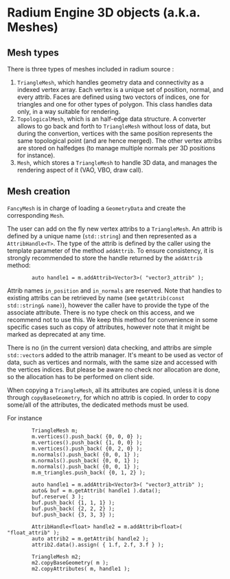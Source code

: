 # Radium Engine 3D objects (a.k.a. Meshes)

## Mesh types
There is three types of meshes included in radium source :
1. `TriangleMesh`, which handles geometry data and connectivity as a indexed vertex array. 
Each vertex is a unique set of position, normal, and every attrib.
Faces are defined using two vectors of indices, one for triangles and one for other types of polygon.
This class handles data only, in a way suitable for rendering.
2. `TopologicalMesh`, which is an half-edge data structure. A converter allows to go back and forth to `TriangleMesh` without loss of data, but during the convertion, vertices with the same position represents the same topological point (and are hence merged). The other vertex attribs are stored on halfedges (to manage multiple normals per 3D positions for instance).
3. `Mesh`, which stores a `TriangleMesh` to handle 3D data, and manages the rendering aspect of it (VAO, VBO, draw call).


## Mesh creation
`FancyMesh` is in charge of loading a `GeometryData` and create the corresponding `Mesh`.

The user can add on the fly new vertex attribs to a `TriangleMesh`.
An attrib is defined by a unique name (`std::string`) and then represented as a `AttribHandle<T>`.
The type of the attrib is defined by the caller using the template parameter of the method `addAttrib`.
To ensure consistency, it is strongly recommended to store the handle returned by the `addAttrib` method:
```
        auto handle1 = m.addAttrib<Vector3>( "vector3_attrib" );
```
Attrib names `in_position` and `in_normals` are reserved.
Note that handles to existing attribs can be retrieved by name (see `getAttrib(const std::string& name)`), however the caller have to provide the type of the associate attribute. 
There is no type check on this access, and we recommend not to use this. We keep this method for convenience in some specific cases such as copy of attributes, however note that it might be marked as deprecated at any time.

There is no (in the current version) data checking, and attribs are simple `std::vector`s added to the attrib manager. It's meant to be used as vector of data, such as vertices and normals, with the same size and accessed with the vertices indices. But please be aware no check nor allocation are done, so the allocation has to be performed on client side.

When copying a `TriangleMesh`, all its attributes are copied, unless it is done through `copyBaseGeometry`, for which no attrib is copied.
In order to copy some/all of the attributes, the dedicated methods must be used.

For instance
```
        TriangleMesh m;
        m.vertices().push_back( {0, 0, 0} );
        m.vertices().push_back( {1, 0, 0} );
        m.vertices().push_back( {0, 2, 0} );
        m.normals().push_back( {0, 0, 1} );
        m.normals().push_back( {0, 0, 1} );
        m.normals().push_back( {0, 0, 1} );
        m.m_triangles.push_back( {0, 1, 2} );

        auto handle1 = m.addAttrib<Vector3>( "vector3_attrib" );
        auto& buf = m.getAttrib( handle1 ).data();
        buf.reserve( 3 );
        buf.push_back( {1, 1, 1} );
        buf.push_back( {2, 2, 2} );
        buf.push_back( {3, 3, 3} );

        AttribHandle<float> handle2 = m.addAttrib<float>( "float_attrib" );
        auto attrib2 = m.getAttrib( handle2 );
        attrib2.data().assign( { 1.f, 2.f, 3.f } );
        
        TriangleMesh m2;
        m2.copyBaseGeometry( m );
        m2.copyAttributes( m, handle1 );
```

